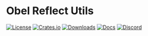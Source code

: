 # Obel Reflect Utils

[![License](https://img.shields.io/badge/license-MIT%2FApache-blue.svg)](https://github.com/obelengine/obel#license)
[![Crates.io](https://img.shields.io/crates/v/obel_reflect_utils.svg)](https://crates.io/crates/obel_reflect_utils)
[![Downloads](https://img.shields.io/crates/d/obel_reflect_utils.svg)](https://crates.io/crates/obel_reflect_utils)
[![Docs](https://docs.rs/obel_reflect_utils/badge.svg)](https://docs.rs/obel_reflect_utils/latest/obel_reflect_utils/)
[![Discord](https://img.shields.io/discord/691052431525675048.svg?label=&logo=discord&logoColor=ffffff&color=7389D8&labelColor=6A7EC2)](https://discord.gg/obel)
